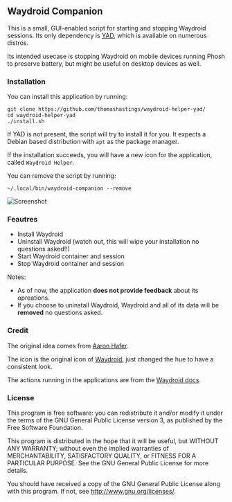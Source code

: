 ## Waydroid Companion
This is a small, GUI-enabled script for starting and stopping Waydroid sessions. Its only dependency is [YAD](https://manpages.org/yad), which is available on numerous distros.

Its intended usecase is stopping Waydroid on mobile devices running Phosh to preserve battery, but might be useful on desktop devices as well.

### Installation
You can install this application by running:
```
git clone https://github.com/thomashastings/waydroid-helper-yad/
cd waydroid-helper-yad
./install.sh
```
If YAD is not present, the script will try to install it for you. It expects a Debian based distribution with `apt` as the package manager.

If the installation succeeds, you will have a new icon for the application, called `Waydroid Helper`.

You can remove the script by running:
```
~/.local/bin/waydroid-companion --remove
```

![Screenshot](https://github.com/thomashastings/waydroid-helper-yad/raw/303f9017ff2fb069c642611eed7a6e4af9b36981/screenshot.png)

### Feautres
- Install Waydroid
- Uninstall Waydroid (watch out, this will wipe your installation no questions asked!!)
- Start Waydroid container and session
- Stop Waydroid container and session

Notes:
- As of now, the application **does not provide feedback** about its opreations.
- If you choose to uninstall Waydroid, Waydroid and all of its data will be **removed** no questions asked.

### Credit
The original idea comes from [Aaron Hafer](https://open-store.io/app/waydroidhelper.aaronhafer).

The icon is the original icon of [Waydroid](https://waydro.id/), just changed the hue to have a consistent look.

The actions running in the applications are from the [Waydroid docs](https://docs.waydro.id/usage/install-on-desktops).

### License
This program is free software: you can redistribute it and/or modify it under the terms of the GNU General Public License version 3, as published by the Free Software Foundation.

This program is distributed in the hope that it will be useful, but WITHOUT ANY WARRANTY; without even the implied warranties of MERCHANTABILITY, SATISFACTORY QUALITY, or FITNESS FOR A PARTICULAR PURPOSE.  See the GNU General Public License for more details.

You should have received a copy of the GNU General Public License along with this program.  If not, see http://www.gnu.org/licenses/.
